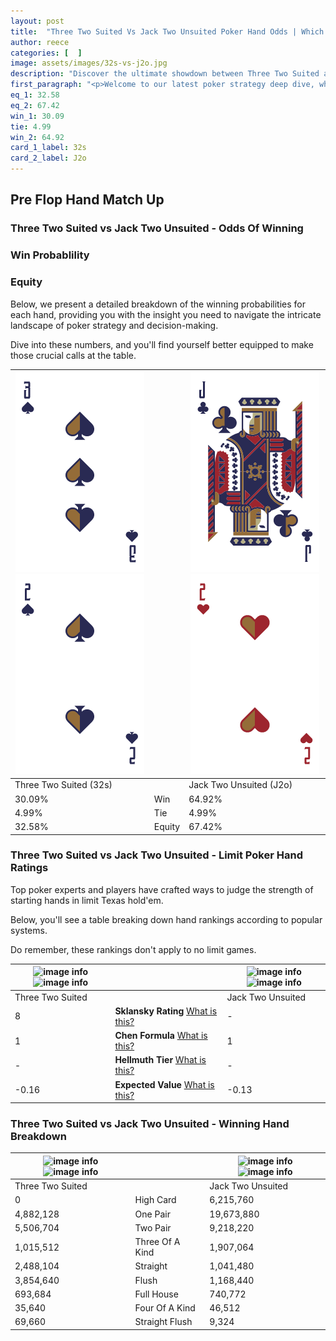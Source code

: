 ```yaml
---
layout: post
title:  "Three Two Suited Vs Jack Two Unsuited Poker Hand Odds | Which Is The Better Hand In Poker? A Complete Guide"
author: reece
categories: [  ]
image: assets/images/32s-vs-j2o.jpg
description: "Discover the ultimate showdown between Three Two Suited and Jack Two Unsuited in poker! Uncover the odds, strategies, and scenarios where one hand triumphs over the other. Get ready to up your poker game with this thrilling analysis."
first_paragraph: "<p>Welcome to our latest poker strategy deep dive, where we're pitting two distinct hands against each other in a high-stakes showdown: Three Two Suited vs Jack Two Unsuited.</p><p>In the dynamic world of poker, every decision counts, and knowing which hand holds the upper hand is key to your success at the table.</p><p>In this article, we'll dissect these two hands, explore the scenarios where one dominates the other, and equip you with the knowledge to make strategic choices that can tip the odds in your favor.</p><p>Get ready to unravel the intriguing dynamics of these poker hands and elevate your game to new heights.</p>"
eq_1: 32.58
eq_2: 67.42
win_1: 30.09
tie: 4.99
win_2: 64.92
card_1_label: 32s
card_2_label: J2o
---
```




[comment]: # (sp0)

## Pre Flop Hand Match Up

<div class="table hand-ratings" markdown="1"> 



### Three Two Suited vs Jack Two Unsuited - Odds Of Winning


  
<div class="row graphs"> 
<div class="col-lg-6">
    <h3>Win Probablility</h3>
    <canvas id="WinChart"></canvas>
</div>
<div class="col-lg-6">
    <h3>Equity</h3>
    <canvas id="EquityChart"></canvas>
</div>
</div>

  Below, we present a detailed breakdown of the winning probabilities for each hand, providing you with the insight you need to navigate the intricate landscape of poker strategy and decision-making. 

Dive into these numbers, and you'll find yourself better equipped to make those crucial calls at the table.


    
| ![image info](assets/images/hand1/3.png) ![image info](assets/images/hand1/2.png) |  | ![image info](assets/images/hand2/j.png) ![image info](assets/images/hand2/2o.png) |
| -------- | -------- | -------- |
| Three Two Suited (32s) |  | Jack Two Unsuited (J2o) |
| 30.09% | Win | 64.92% |
| 4.99% | Tie | 4.99% |
| 32.58% | Equity | 67.42% |




[comment]: # (sp1)



### Three Two Suited vs Jack Two Unsuited - Limit Poker Hand Ratings

Top poker experts and players have crafted ways to judge the strength of starting hands in limit Texas hold'em. 

Below, you'll see a table breaking down hand rankings according to popular systems. 

Do remember, these rankings don't apply to no limit games.


    
| ![image info](https://www.riverpairs.com/assets/images/hand1/3.png) ![image info](https://www.riverpairs.com/assets/images/hand1/2.png) |  | ![image info](https://www.riverpairs.com/assets/images/hand2/j.png) ![image info](https://www.riverpairs.com/assets/images/hand2/2o.png) |
| -------- | -------- | -------- |
| Three Two Suited |  | Jack Two Unsuited |
| 8 | **Sklansky Rating** [What is this?](/sklansky-rating-explained) | - |
| 1 | **Chen Formula** [What is this?](/chen-formula-explained) | 1 |
| - | **Hellmuth Tier** [What is this?](/Hellmuth-tier-explained) | - |
| -0.16 | **Expected Value** [What is this?](/expected-value-explained) | -0.13 |




[comment]: # (sp2)



### Three Two Suited vs Jack Two Unsuited - Winning Hand Breakdown


    
| ![image info](https://www.riverpairs.com/assets/images/hand1/3.png) ![image info](https://www.riverpairs.com/assets/images/hand1/2.png) |  | ![image info](https://www.riverpairs.com/assets/images/hand2/j.png) ![image info](https://www.riverpairs.com/assets/images/hand2/2o.png) |
| -------- | -------- | -------- |
| Three Two Suited |  | Jack Two Unsuited |
| 0 | High Card | 6,215,760 |
| 4,882,128 | One Pair | 19,673,880 |
| 5,506,704 | Two Pair | 9,218,220 |
| 1,015,512 | Three Of A Kind | 1,907,064 |
| 2,488,104 | Straight | 1,041,480 |
| 3,854,640 | Flush | 1,168,440 |
| 693,684 | Full House | 740,772 |
| 35,640 | Four Of A Kind | 46,512 |
| 69,660 | Straight Flush | 9,324 |




[comment]: # (sp3)



</div>

[comment]: # (sp4)



[comment]: # (sp5)

